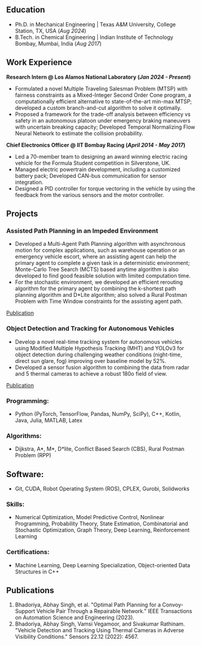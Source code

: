 ## Education
- Ph.D. in Mechanical Engineering | Texas A&M University, College Station, TX, USA (_Aug 2024_)								       		
- B.Tech. in Chemical Engineering	| Indian Institute of Technology Bombay, Mumbai, India (_Aug 2017_)	 			        		


## Work Experience
**Research Intern @ Los Alamos National Laboratory (_Jan 2024 - Present_)**
- Formulated a novel Multiple Traveling Salesman Problem (MTSP) with fairness constraints as a Mixed-Integer Second Order Cone program, a computationally efficient alternative to state-of-the-art min-max MTSP; developed a custom branch-and-cut algorithm to solve it optimally.
- Proposed a framework for the trade-off analysis between efficiency vs safety in an autonomous platoon under emergency braking maneuvers with uncertain breaking capacity; Developed Temporal Normalizing Flow Neural Network to estimate the collision probability.

**Chief Electronics Officer @ IIT Bombay Racing (_April 2014 - May 2017_)**
- Led a 70-member team to designing an award winning electric racing vehicle for the Formula Student competition in Silverstone, UK.
- Managed electric powertrain development, including a customized battery pack; Developed CAN-bus communication for sensor integration.
- Designed a PID controller for torque vectoring in the vehicle by using the feedback from the various sensors and the motor controller.


## Projects
### Assisted Path Planning in an Impeded Environment
- Developed a Multi-Agent Path Planning algorithm with asynchronous motion for complex applications, such as warehouse operation or an emergency vehicle escort, where an assisting agent can help the primary agent to complete a given task in a deterministic environment; Monte-Carlo Tree Search (MCTS) based anytime algorithm is also developed to find good feasible solution with limited computation time.
- For the stochastic environment, we developed an efficient rerouting algorithm for the primary agent by combining the k-shortest path planning algorithm and D*Lite algorithm; also solved a Rural Postman Problem with Time Window constraints for the assisting agent path.

[Publication](https://ieeexplore.ieee.org/abstract/document/10230292)

### Object Detection and Tracking for Autonomous Vehicles
- Develop a novel real-time tracking system for autonomous vehicles using Modified Multiple Hypothesis Tracking (MHT) and YOLOv3 for object detection during challenging weather conditions (night-time, direct sun glare, fog) improving over baseline model by 52%.
- Developed a sensor fusion algorithm to combining the data from radar and 5 thermal cameras to achieve a robust 180o field of view.

[Publication](https://www.mdpi.com/1424-8220/22/12/4567)

### Programming: 
- Python (PyTorch, TensorFlow, Pandas, NumPy, SciPy), C++, Kotlin, Java, Julia, MATLAB, Latex
### Algorithms: 
- Dijkstra, A\*, M\*, D*lite, Conflict Based Search (CBS), Rural Postman Problem (RPP)
## Software: 
- Git, CUDA, Robot Operating System (ROS), CPLEX, Gurobi, Solidworks
### Skills: 
- Numerical Optimization, Model Predictive Control, Nonlinear Programming, Probability Theory, State Estimation, Combinatorial and Stochastic Optimization, Graph Theory, Deep Learning, Reinforcement Learning
### Certifications: 
- Machine Learning, Deep Learning Specialization, Object-oriented Data Structures in C++


## Publications
1. Bhadoriya, Abhay Singh, et al. "Optimal Path Planning for a Convoy-Support Vehicle Pair Through a Repairable Network." IEEE Transactions
on Automation Science and Engineering (2023).
2. Bhadoriya, Abhay Singh, Vamsi Vegamoor, and Sivakumar Rathinam. "Vehicle Detection and Tracking Using Thermal Cameras in Adverse
Visibility Conditions." Sensors 22.12 (2022): 4567.
